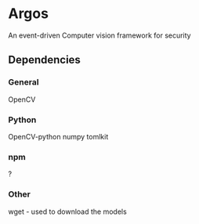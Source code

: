 # Argos
An event-driven Computer vision framework for security

## Dependencies
### General
OpenCV
### Python
OpenCV-python
numpy
tomlkit 

### npm
?
### Other
wget - used to download the models

